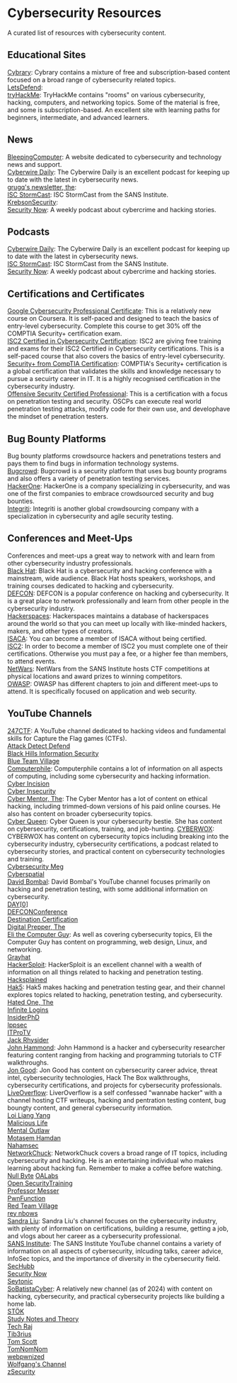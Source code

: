 # Cybersecurity Resources  
A curated list of resources with cybersecurity content.  

## Educational Sites  
[Cybrary](https://cybrary.it/): Cybrary contains a mixture of free and subscription-based content focused on a broad range of cybersecurity related topics.  
[LetsDefend](https://letsdefend.io/):  
[tryHackMe](https://tryhackme.com): TryHackMe contains "rooms" on various cybersecurity, hacking, computers, and networking topics. Some of the material is free, and some is subscription-based. An excellent site with learning paths for beginners, intermediate, and advanced learners.  

## News  
[BleepingComputer](https://www.bleepingcomputer.com/): A website dedicated to cybersecurity and technology news and support.  
[Cyberwire Daily](https://open.spotify.com/show/0CnYnxrAcfRjh0YSQINAwe): The Cyberwire Daily is an excellent podcast for keeping up to date with the latest in cybersecurity news.  
[grugq's newsletter, the](https://buttondown.email/grugq):  
[ISC StormCast](https://isc.sans.edu/podcast.html): ISC StormCast from the SANS Institute.  
[KrebsonSecurity](https://krebsonsecurity.com/):  
[Security Now](https://open.spotify.com/show/7vAbYigR3zs8GYJP3EoVWw): A weekly podcast about cybercrime and hacking stories.  

## Podcasts  
[Cyberwire Daily](https://open.spotify.com/show/0CnYnxrAcfRjh0YSQINAwe): The Cyberwire Daily is an excellent podcast for keeping up to date with the latest in cybersecurity news.  
[ISC StormCast](https://isc.sans.edu/podcast.html): ISC StormCast from the SANS Institute.  
[Security Now](https://open.spotify.com/show/7vAbYigR3zs8GYJP3EoVWw): A weekly podcast about cybercrime and hacking stories.  

## Certifications and Certificates
[Google Cybersecurity Professional Certificate](https://www.coursera.org/professional-certificates/google-cybersecurity): This is a relatively new course on Coursera. It is self-paced and designed to teach the basics of entry-level cybersecurity. Complete this course to get 30% off the COMPTIA Security+ certification exam.  
[ISC2 Certified in Cybersecurity Certification](https://www.isc2.org/Certifications/CC): ISC2 are giving free training and exams for their ISC2 Certified in Cybersecurity certifications. This is a self-paced course that also covers the basics of entry-level cybersecurity.  
[Security+ from CompTIA Certification](https://www.comptia.org/certifications/security): COMPTIA's Security+ certification is a global certification that validates the skills and knowledge necessary to pursue a secuirty career in IT. It is a highly recognised certification in the cybersecurity industry.  
[Offensive Security Certified Professional](https://learn.offsec.com/cybersecurity-certification-paths): This is a certification with a focus on penetration testing and security. OSCPs can execute real world penetration testing attacks, modify code for their own use, and develophave the mindset of penetration testers.  

## Bug Bounty Platforms  
Bug bounty platforms crowdsource hackers and penetrations testers and pays them to find bugs in information technology systems.  
[Bugcrowd](https://bugcrowd.com): Bugcrowd is a security platform that uses bug bounty programs and also offers a variety of penetration testing services.  
[HackerOne](https://hackerone.com): HackerOne is a company specializing in cybersecurity, and was one of the first companies to embrace crowdsourced security and bug bounties.  
[Integriti](https://intigriti.com): Integriti is another global crowdsourcing company with a specialization in cybersecurity and agile security testing.  

## Conferences and Meet-Ups  
Conferences and meet-ups a great way to network with and learn from other cybersecurity industry professionals.  
[Black Hat](https://www.blackhat.com/): Black Hat is a cybersecurity and hacking conference with a mainstream, wide audience. Black Hat hosts speakers, workshops, and training courses dedicated to hacking and cybersecurity.  
[DEFCON](https://defcon.org/): DEFCON is a popular conference on hacking and cybersecurity. It is a great place to network professionally and learn from other people in the cybersecurity industry.  
[Hackerspaces](https://hackerspaces.org/): Hackerspaces maintains a database of hackerspaces around the world so that you can meet up locally with like-minded hackers, makers, and other types of creators.  
[ISACA](https://www.isaca.org/): You can become a member of ISACA without being certified.  
[ISC2](https://www.isc2.org/): In order to become a member of ISC2 you must complete one of their certifications. Otherwise you must pay a fee, or a higher fee than members, to attend events.  
[NetWars](https://www.sans.org/cyber-ranges/#upcoming-cyber-ranges): NetWars from the SANS Institute hosts CTF competitions at physical locations and award prizes to winning competitors.  
[OWASP](https://owasp.org/): OWASP has different chapters to join and different meet-ups to attend. It is specifically focused on application and web security.  


## YouTube Channels  
[247CTF](https://www.youtube.com/channel/UCtGLeKomT06x3xZ2SZp2l9Q): A YouTube channel dedicated to hacking videos and fundamental skills for Capture the Flag games (CTFs).  
[Attack Detect Defend](https://www.youtube.com/channel/UCywP24ly6h6NTusX88TQKTQ)  
[Black Hills Information Security](https://www.youtube.com/channel/UCJ2U9Dq9NckqHMbcUupgF0A)  
[Blue Team Village](https://www.youtube.com/channel/UCk4dddMFiso_hgt0ViSPNpQ)  
[Computerphile](https://www.youtube.com/channel/UC9-y-6csu5WGm29I7JiwpnA): Computerphile contains a lot of information on all aspects of computing, including some cybersecurity and hacking information.  
[Cyber Incision](https://www.youtube.com/channel/UCeJRBYVsg9jvNbYOh0Tiutg)  
[Cyber Insecurity](https://www.youtube.com/channel/UCL4JGzitDkX5TOwzs9A02Kg)  
[Cyber Mentor, The](https://www.youtube.com/channel/UC0ArlFuFYMpEewyRBzdLHiw): The Cyber Mentor has a lot of content on ethical hacking, including trimmed-down versions of his paid online courses. He also has content on broader cybersecurity topics.  
[Cyber Queen](https://www.youtube.com/channel/UCGnOqR-W-L5X-t3btdTTj1Q): Cyber Queen is your cybersecurity bestie. She has content on cybersecurity, certifications, training, and job-hunting.
[CYBERWOX](https://www.youtube.com/channel/UCY-UlEymdA23eo09U9a0FLA): CYBERWOX has content on cybersecurity topics including breaking into the cybersecurity industry, cybersecurity certifications, a podcast related to cybersecurity stories, and practical content on cybersecurity technologies and training.  
[Cybersecurity Meg](https://www.youtube.com/channel/UCQiE6iIQr9bNSFaYcFgFYGw)  
[Cyberspatial](https://www.youtube.com/channel/UC9EX_PSbngZP8pkPWSUpPzw)  
[David Bombal](https://www.youtube.com/channel/UCP7WmQ_U4GB3K51Od9QvM0w): David Bombal's YouTube channel focuses primarily on hacking and penetration testing, with some additional information on cybersecurity.  
[DAY\[0\]](https://www.youtube.com/channel/UCXFC76FDHZRVes6_lZqwLBA)  
[DEFCONConference](https://www.youtube.com/channel/UC6Om9kAkl32dWlDSNlDS9Iw)  
[Destination Certification](https://www.youtube.com/channel/UCXk6whiDrWq42y9Tdv1MEhg)  
[Digital Prepper, The](https://www.youtube.com/channel/UCFpToiXK6Z72YU7JFBzC-nQ)  
[Eli the Computer Guy](https://www.youtube.com/channel/UCD4EOyXKjfDUhCI6jlOZZYQ): As well as covering cybersecurity topics, Eli the Computer Guy has content on programming, web design, Linux, and networking.  
[Grayhat](https://www.youtube.com/channel/UClr7sTa2E8tTASKKsPhX1CA)  
[HackerSploit](https://www.youtube.com/channel/UC0ZTPkdxlAKf-V33tqXwi3Q): HackerSploit is an excellent channel with a wealth of information on all things related to hacking and penetration testing.  
[Hacksplained](https://www.youtube.com/channel/UCyv6ItVqQPnlFFi2zLxlzXA)  
[Hak5](https://www.youtube.com/channel/UC3s0BtrBJpwNDaflRSoiieQ): Hak5 makes hacking and penetration testing gear, and their channel explores topics related to hacking, penetration testing, and cybersecurity.  
[Hated One, The](https://www.youtube.com/channel/UCjr2bPAyPV7t35MvcgT3W8Q)  
[Infinite Logins](https://www.youtube.com/channel/UC_nKukFaGysjMzqMVHEIgxQ)  
[InsiderPhD](https://www.youtube.com/channel/UCPiN9NPjIer8Do9gUFxKv7A)  
[Ippsec](https://www.youtube.com/channel/UCa6eh7gCkpPo5XXUDfygQQA)  
[ITProTV](https://www.youtube.com/channel/UC-8Ba047kFinfgp3sO53qcA)  
[Jack Rhysider](https://www.youtube.com/channel/UCMIqrmh2lMdzhlCPK5ahsAg)  
[John Hammond](https://www.youtube.com/channel/UCVeW9qkBjo3zosnqUbG7CFw): John Hammond is a hacker and cybersecurity researcher featuring content ranging from hacking and programming tutorials to CTF walkthroughs.  
[Jon Good](https://www.youtube.com/channel/UCbbBt23LHt4WhjiWh67NJ3w): Jon Good has content on cybersecurity career advice, threat intel, cybersecurity technologies, Hack The Box walkthroughs, cybersecurity certifications, and projects for cybersecurity professionals.  
[LiveOverflow](https://www.youtube.com/channel/UClcE-kVhqyiHCcjYwcpfj9w): LiverOverflow is a self confessed "wannabe hacker" with a channel hosting CTF writeups, hacking and pentration testing content, bug boungty content, and general cybersecurity information.  
[Loi Liang Yang](https://www.youtube.com/channel/UC1szFCBUWXY3ESff8dJjjzw)  
[Malicious Life](https://www.youtube.com/channel/UCa29xbS4EsCqHDDkQL7jKBA)  
[Mental Outlaw](https://www.youtube.com/channel/UC7YOGHUfC1Tb6E4pudI9STA)  
[Motasem Hamdan](https://www.youtube.com/channel/UCNSdU_1ehXtGclimTVckHmQ)  
[Nahamsec](https://www.youtube.com/channel/UCCZDt7MuC3Hzs6IH4xODLBw)  
[NetworkChuck](https://www.youtube.com/channel/UCgTNupxATBfWmfehv21ym-g): NetworkChuck covers a broad range of IT topics, including cybersecurity and hacking. He is an entertaining individual who makes learning about hacking fun. Remember to make a coffee before watching.   
[Null Byte](https://www.youtube.com/channel/UCgTNupxATBfWmfehv21ym-g)
[OALabs](https://www.youtube.com/channel/UC--DwaiMV-jtO-6EvmKOnqg)  
[Open SecurityTraining](https://www.youtube.com/channel/UCthV50MozQIfawL9a_g5rdg)  
[Professor Messer](https://www.youtube.com/channel/UCkefXKtInZ9PLsoGRtml2FQ)  
[PwnFunction](https://www.youtube.com/channel/UCW6MNdOsqv2E9AjQkv9we7A)  
[Red Team Village](https://www.youtube.com/channel/UC8nq3PX9coMiqgKH6fw-VCQ)  
[rey nbows](https://www.youtube.com/channel/UCjK6fF5NCErndCLcBBm1mOA)  
[Sandra Liu](https://www.youtube.com/channel/UC5qEPWtHLFRIjhW_3xd5g2A): Sandra Liu's channel focuses on the cybersecurity industry, with plenty of information on certifications, building a resume, getting a job, and vlogs about her career as a cybersecurity professional.  
[SANS Institute](https://www.youtube.com/channel/UC2uPNhGken-ogEpJDi4ly6w): The SANS Institute YouTube channel contains a variety of information on all aspects of cybersecurity, inlcuding talks, career advice, InfoSec topics, and the importance of diversity in the cybersecurity field.  
[SecHubb](https://www.youtube.com/channel/UC3GAQgCfYbqbfKuZm9JZPCw)  
[Security Now](https://www.youtube.com/channel/UCNbqa_9xihC8yaV2o6dlsUg)  
[Seytonic](https://www.youtube.com/channel/UCW6xlqxSY3gGur4PkGPEUeA)  
[SoBatistaCyber](https://www.youtube.com/channel/UCFWARi7HFbPKgO0Q6fShDCQ): A relatively new channel (as of 2024) with content on hacking, cybersecurity, and practical cybersecurity projects like building a home lab.  
[STÖK](https://www.youtube.com/channel/UCQN2DsjnYH60SFBIA6IkNwg)  
[Study Notes and Theory](https://www.youtube.com/channel/UC-nyf1fw_nq8eHP8md1g-TA)  
[Tech Raj](https://www.youtube.com/channel/UCY7t-zBYtdj6ZgiRpi3WIYg)  
[Tib3rius](https://www.youtube.com/channel/UCs6dtu4e0JL-N4hVszsFpBw)  
[Tom Scott](https://www.youtube.com/channel/UCBa659QWEk1AI4Tg--mrJ2A)  
[TomNomNom](https://www.youtube.com/channel/UCyBZ1F8ZCJVKSIJPrLINFyA)  
[webpwnized](https://www.youtube.com/channel/UCPeJcqbi8v46Adk59plaaXg)  
[Wolfgang's Channel](https://www.youtube.com/channel/UCsnGwSIHyoYN0kiINAGUKxg)  
[zSecurity](https://www.youtube.com/channel/UCVPjtOVcnKaSRI8IO3KSetA)  
